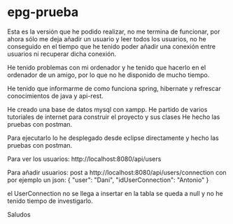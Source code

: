 # epg-prueba

Esta es la versión que he podido realizar, no me termina de funcionar, por ahora sólo me deja añadir un usuario y leer todos los usuarios, no he conseguido en el tiempo que he tenido poder añadir una conexión entre usuarios ni recuperar dicha conexión.

He tenido problemas con mi ordenador y he tenido que hacerlo en el ordenador de un amigo, por lo que no he disponido de mucho tiempo.

He tenido que informarme de como funciona spring, hibernate y refrescar conocimientos de java y api-rest.

He creado una base de datos mysql con xampp.
He partido de varios tutoriales de internet para construir el proyecto y sus clases
He hecho las pruebas con postman.

Para ejecutarlo lo he desplegado desde eclipse directamente y hecho las pruebas con postman.

Para ver los usuarios:
http://localhost:8080/api/users

Para añadir usuarios: post a http://localhost:8080/api/users/connection  con por ejemplo un json:
{
    "user": "Dani",
    "idUserConnection": "Antonio"
}

el UserConnection no se llega a insertar en la tabla se queda a null y no he tenido tiempo de investigarlo.

Saludos
